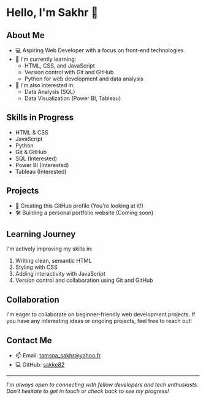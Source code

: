 
# Hello, I'm Sakhr 👋

## About Me
- 💻 Aspiring Web Developer with a focus on front-end technologies
- 🌱 I'm currently learning:
  - HTML, CSS, and JavaScript
  - Version control with Git and GitHub
  - Python for web development and data analysis
- 👀 I'm also interested in:
  - Data Analysis (SQL)
  - Data Visualization (Power BI, Tableau)

## Skills in Progress
- HTML & CSS
- JavaScript
- Python
- Git & GitHub
- SQL (Interested)
- Power BI (Interested)
- Tableau (Interested)

## Projects
- 🚀 Creating this GitHub profile (You're looking at it!)
- 🛠️ Building a personal portfolio website (Coming soon)

## Learning Journey
I'm actively improving my skills in:
1. Writing clean, semantic HTML
2. Styling with CSS
3. Adding interactivity with JavaScript
4. Version control and collaboration using Git and GitHub

## Collaboration
I'm eager to collaborate on beginner-friendly web development projects. If you have any interesting ideas or ongoing projects, feel free to reach out!

## Contact Me
- 📫 Email: tamsna_sakhr@yahoo.fr
- 💻 GitHub: [sakke82](https://github.com/sakke82)

---

*I'm always open to connecting with fellow developers and tech enthusiasts. Don't hesitate to get in touch or check back to see my progress!*

<!---
sakke82/sakke82 is a ✨ special ✨ repository because its `README.md` (this file) appears on your GitHub profile.
You can click the Preview link to take a look at your changes.
--->
